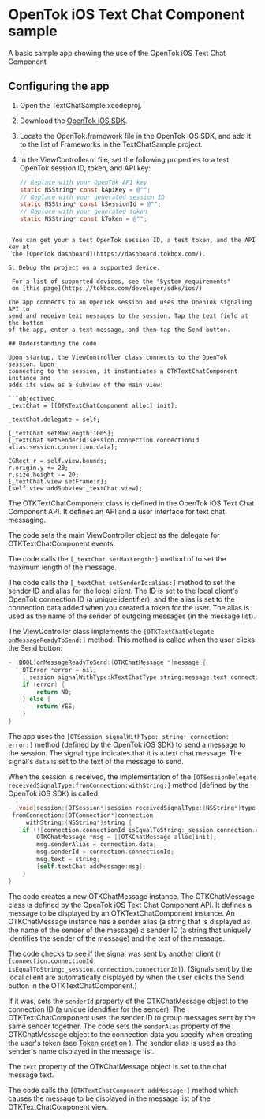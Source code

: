 OpenTok iOS Text Chat Component sample
======================================
A basic sample app showing the use of the OpenTok iOS Text Chat Component

## Configuring the app

1. Open the TextChatSample.xcodeproj.

2. Download the [OpenTok iOS SDK](https://tokbox.com/developer/sdks/ios/).

3. Locate the OpenTok.framework file in the OpenTok iOS SDK, and add it to
   the list of Frameworks in the TextChatSample project.

4. In the ViewController.m file, set the following
   properties to a test OpenTok session ID, token, and API key:

   ```objectivec
   // Replace with your OpenTok API key
   static NSString* const kApiKey = @"";
   // Replace with your generated session ID
   static NSString* const kSessionId = @"";
   // Replace with your generated token
   static NSString* const kToken = @"";
  ```

   You can get your a test OpenTok session ID, a test token, and the API key at
   the [OpenTok dashboard](https://dashboard.tokbox.com/).

5. Debug the project on a supported device.

   For a list of supported devices, see the "System requirements"
   on [this page](https://tokbox.com/developer/sdks/ios/)

The app connects to an OpenTok session and uses the OpenTok signaling API to
send and receive text messages to the session. Tap the text field at the bottom
of the app, enter a text message, and then tap the Send button.

## Understanding the code

Upon startup, the ViewController class connects to the OpenTok session. Upon
connecting to the session, it instantiates a OTKTextChatComponent instance and
adds its view as a subview of the main view:

```objectivec
_textChat = [[OTKTextChatComponent alloc] init];

_textChat.delegate = self;

[_textChat setMaxLength:1005];
[_textChat setSenderId:session.connection.connectionId alias:session.connection.data];

CGRect r = self.view.bounds;
r.origin.y += 20;
r.size.height -= 20;
[_textChat.view setFrame:r];
[self.view addSubview:_textChat.view];
```

The OTKTextChatComponent class is defined in the OpenTok iOS Text Chat Component API.
It defines an API and a user interface for text chat messaging.

The code sets the main ViewController object as the delegate for
OTKTextChatComponent events.

The code calls the `[_textChat setMaxLength:]` method of to set the maximum length of the message.

The code calls the `[_textChat setSenderId:alias:]` method to set the sender ID and alias for
the local client. The ID is set to the local client's OpenTok connection ID (a unique identifier),
and the alias is set to the connection data added when you created a token for the user. The alias
is used as the name of the sender of outgoing messages (in the message list).

The ViewController class implements the
`[OTKTextChatDelegate onMessageReadyToSend:]` method. This method is called when
the user clicks the Send button:

```objectivec
- (BOOL)onMessageReadyToSend:(OTKChatMessage *)message {
    OTError *error = nil;
    [_session signalWithType:kTextChatType string:message.text connection:nil error:&error];
    if (error) {
        return NO;
    } else {
        return YES;
    }
}
```

The app uses the `[OTSession signalWithType: string: connection: error:]` method
(defined by the OpenTok iOS SDK) to send a message to the session. The signal
`type` indicates that it is a text chat message. The signal's `data` is set to
the text of the message to send.

When the session is received, the implementation of the
`[OTSessionDelegate receivedSignalType:fromConnection:withString:]` method 
(defined by the OpenTok iOS SDK) is called:

```objectivec
- (void)session:(OTSession*)session receivedSignalType:(NSString*)type
 fromConnection:(OTConnection*)connection
     withString:(NSString*)string {
    if (![connection.connectionId isEqualToString:_session.connection.connectionId]) {
        OTKChatMessage *msg = [[OTKChatMessage alloc]init];
        msg.senderAlias = connection.data;
        msg.senderId = connection.connectionId;
        msg.text = string;
        [self.textChat addMessage:msg];
    }
}
```

The code creates a new OTKChatMessage instance. The OTKChatMessage class is
defined by the OpenTok iOS Text Chat Component API. It defines a message to be
displayed by an OTKTextChatComponent instance. An OTKChatMessage instance has
a sender alias (a string that is displayed as the name of the sender of the message)
a sender ID (a string that uniquely identifies the sender of the message) and the text
of the message.

The code checks to see if the signal was sent by another client
(`![connection.connectionId isEqualToString:_session.connection.connectionId]`). (Signals
sent by the local client are automatically displayed by when the user clicks the Send button
in the OTKTextChatComponent.)

If it was, sets the `senderId` property of the OTKChatMessage object to the
connection ID (a unique idendifier for the sender). The OTKTextChatComponent uses
the sender ID to group messages sent by the same sender together. The code sets
the `senderAlas` property of the OTKChatMessage object to the connection data you
specify when creating the user's token (see [Token creation](https://tokbox.com/developer/guides/create-token/) ). The sender
alias is used as the sender's name displayed in the message list.

The `text` property of the OTKChatMessage object is set to the chat message
text.

The code calls the `[OTKTextChatComponent addMessage:]` method 
which causes the message to be displayed in the message list of the
OTKTextChatComponent view.
